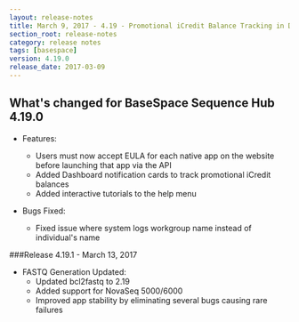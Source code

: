 ```yaml
---
layout: release-notes
title: March 9, 2017 - 4.19 - Promotional iCredit Balance Tracking in Dashboard
section_root: release-notes
category: release notes
tags: [basespace]
version: 4.19.0
release_date: 2017-03-09
---
```


## What's changed for BaseSpace Sequence Hub 4.19.0

- Features:
	- Users must now accept EULA for each native app on the website before launching that app via the API
	- Added Dashboard notification cards to track promotional iCredit balances
	- Added interactive tutorials to the help menu
  
- Bugs Fixed:
	- Fixed issue where system logs workgroup name instead of individual's name
	
###Release 4.19.1 - March 13, 2017 
- FASTQ Generation Updated:
	- Updated bcl2fastq to 2.19
	- Added support for NovaSeq 5000/6000
	- Improved app stability by eliminating several bugs causing rare failures
